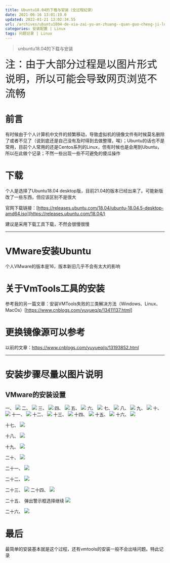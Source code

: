 ```yaml
---
title: Ubuntu18.04的下载与安装（全过程纪录）
date: 2021-06-16 13:01:19.0
updated: 2022-01-21 13:02:34.55
url: /archives/ubuntu1804-de-xia-zai-yu-an-zhuang--quan-guo-cheng-ji-lu-
categories: 安装配置 | Linux
tags: 问题记录 | Linux
---
```


> unbuntu18.04的下载与安装



<font size=6>注：由于大部分过程是以图片形式说明，所以可能会导致网页浏览不流畅</font>

# 前言

有时候由于个人计算机中文件的频繁移动，导致虚拟机的镜像文件有时候莫名删除了或者不见了（说到底还是自己没有及时得到去做整理，唉）；Ubuntu的话也不是常用，目前个人常用的还是Centos系列的Linux，但有时候也是会用到Ubuntu，所以在此做个记录；不然一些出现一些不可避免的傻瓜操作

# 下载

个人是选择了Ubuntu18.04 desktop版，目前21.04的版本已经出来了。可能新版改了一些东西，但应该区别不是很大

官网下载链接：[https://releases.ubuntu.com/18.04/ubuntu-18.04.5-desktop-amd64.iso](https://releases.ubuntu.com/18.04/)

建议是采用下载工具下载，不然会很慢很慢

------

# VMware安装Ubuntu

个人VMware的版本是16，版本新旧几乎不会有太大的影响

# 关于VmTools工具的安装

参考我的另一篇文章：安装VMTools失败的三类解决方法（Windows、Linux、MacOs）[https://www.cnblogs.com/yuyueq/p/13411137.html]

# 更换镜像源可以参考

以前的文章：https://www.cnblogs.com/yuyueq/p/13193852.html


---

# 安装步骤尽量以图片说明

## VMware的安装设置

一、
![](https://unleashed.oss-cn-beijing.aliyuncs.com/picgo/2031154-20210615225221739-392202472.png)
二、
![](https://unleashed.oss-cn-beijing.aliyuncs.com/picgo/2031154-20210615225229869-1040303041.png)
三、
![](https://unleashed.oss-cn-beijing.aliyuncs.com/picgo/2031154-20210615225312494-315309124.png)
四、
![](https://unleashed.oss-cn-beijing.aliyuncs.com/picgo/2031154-20210615225320903-1457689727.png)
五、
![](https://unleashed.oss-cn-beijing.aliyuncs.com/picgo/2031154-20210615225328503-2057096050.png)
六、
![](https://unleashed.oss-cn-beijing.aliyuncs.com/picgo/2031154-20210615225413168-1136596255.png)
七、
![](https://unleashed.oss-cn-beijing.aliyuncs.com/picgo/2031154-20210615225420302-1241072182.png)
八、
![](https://unleashed.oss-cn-beijing.aliyuncs.com/picgo/2031154-20210615225430047-1446989778.png)
九、
![](https://unleashed.oss-cn-beijing.aliyuncs.com/picgo/2031154-20210615225435594-994875295.png)
十、
![](https://unleashed.oss-cn-beijing.aliyuncs.com/picgo/2031154-20210615225703483-1141056651.png)
十一、
![](https://unleashed.oss-cn-beijing.aliyuncs.com/picgo/2031154-20210615225712775-1676893859.png)
十二、
![](https://unleashed.oss-cn-beijing.aliyuncs.com/picgo/2031154-20210615225724082-98588657.png)
十三、
![](https://unleashed.oss-cn-beijing.aliyuncs.com/picgo/2031154-20210615225738545-739859112.png)
十四、
![](https://unleashed.oss-cn-beijing.aliyuncs.com/picgo/2031154-20210615225748555-1177314252.png)
十五、
![](https://unleashed.oss-cn-beijing.aliyuncs.com/picgo/2031154-20210615225759377-911109181.png)
十六、
![](https://unleashed.oss-cn-beijing.aliyuncs.com/picgo/2031154-20210615230119666-283609178.png)


十七、
![](https://unleashed.oss-cn-beijing.aliyuncs.com/picgo/2031154-20210615230126514-815068334.png)


十八、
![](https://unleashed.oss-cn-beijing.aliyuncs.com/picgo/2031154-20210615230132982-1295068400.png)


十九、
![](https://unleashed.oss-cn-beijing.aliyuncs.com/picgo/2031154-20210615230139795-1190956844.png)


二十、
![](https://unleashed.oss-cn-beijing.aliyuncs.com/picgo/2031154-20210615230144910-89011717.png)


二十一、
![](https://unleashed.oss-cn-beijing.aliyuncs.com/picgo/2031154-20210615230151101-1975760387.png)


二十二、
![](https://unleashed.oss-cn-beijing.aliyuncs.com/picgo/2031154-20210615230159882-764711613.png)


二十三、
![](https://unleashed.oss-cn-beijing.aliyuncs.com/picgo/2031154-20210615230205916-1813187329.png)
二十四、
![](https://unleashed.oss-cn-beijing.aliyuncs.com/picgo/2031154-20210615230226522-1542896624.png)


二十五、
弹出警示框选择继续
![](https://unleashed.oss-cn-beijing.aliyuncs.com/picgo/2031154-20210615230232383-56194567.png)


二十六、
![](https://unleashed.oss-cn-beijing.aliyuncs.com/picgo/2031154-20210615230237542-646471421.png)

# 最后

最简单的安装基本就是这个过程，还有vmtools的安装一般不会出啥问题。特此记录